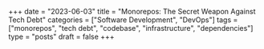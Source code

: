 +++
date = "2023-06-03"
title = "Monorepos: The Secret Weapon Against Tech Debt"
categories = ["Software Development", "DevOps"]
tags = ["monorepos", "tech debt", "codebase", "infrastructure", "dependencies"]
type = "posts"
draft = false
+++
